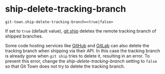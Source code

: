 # ship-delete-tracking-branch

```
git-town.ship-delete-tracking-branch=<true|false>
```

If set to `true` (default value), [git ship](../commands/ship.md) deletes the
remote tracking branch of shipped branches.

Some code hosting services like
[GitHub](https://docs.github.com/en/repositories/configuring-branches-and-merges-in-your-repository/configuring-pull-request-merges/managing-the-automatic-deletion-of-branches)
and
[GitLab](http://ncugw.phy.ncu.edu.tw/gitlab/help/user/project/merge_requests/getting_started.md#deleting-the-source-branch)
can also delete the tracking branch when shipping via their API. In this case
the tracking branch is already gone when `git ship` tries to delete it,
resulting in an error. To prevent this error, change the
_ship-delete-tracking-branch_ setting to `false` so that Git Town does not try
to delete the tracking branch.
